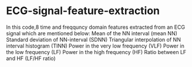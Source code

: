# ECG-signal-feature-extraction

In this code,8 time and freqquncy domain features extracted from an ECG signal which are mentioned below:
Mean of the NN interval (mean NN)
Standard deviation of NN-interval (SDNN)
Triangular interpolation of NN interval histogram (TINN)
Power in the very low frequency (VLF)
Power in the low frequency (LF)
Power in the high frequency (HF)
Ratio between LF and HF (LF/HF ratio)
